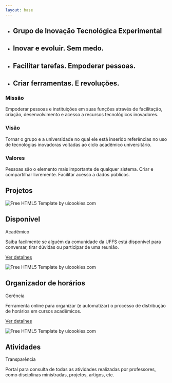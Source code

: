 ```yaml
---
layout: base 
---
```


<!-- START: slider -->
<section class="probootstrap-slider flexslider">
    <ul class="slides">
        <li style="background-image: url({{ site.url }}/assets/img/slider_4.jpg);">
            <div class="container">
                <div class="row">
                    <div class="col-md-12 text-center">
                        <div class="container-hexagone">
                            <div class="hexagone animate">
                                <div class="top">
                                    <div class="face"></div>
                                    <div class="face"></div>
                                    <div class="face"></div>
                                </div>
                                <div class="bottom">
                                    <div class="face"></div>
                                    <div class="face"></div>
                                    <div class="face"></div>
                                </div>
                                <div class="side-faces">
                                    <div class="side"></div>
                                    <div class="side"></div>
                                    <div class="side"></div>
                                    <div class="side"></div>
                                    <div class="side"></div>
                                    <div class="side filled"></div>
                                </div>
                            </div>
                        </div>
                        <h1 class="highlighted"><span>Grupo de Inovação Tecnológica Experimental</span></h1>
                    </div>
                </div>
            </div>
        </li>
        <li style="background-image: url({{ site.url }}/assets/img/slider_4.jpg);">
            <div class="container">
                <div class="row">
                    <div class="col-md-12 text-center">
                        <div class="slides-text">
                            <div class="cube">
                                <div class="top"></div>
                                <div class="right"></div>
                                <div class="bottom"></div>
                                <div class="left"></div>
                                <div class="front"></div>
                                <div class="back"></div>
                            </div>
                            <h2>Inovar e evoluir. <span>Sem medo</span>.</h2>
                        </div>
                    </div>
                </div>
            </div>
        </li>
        <li style="background-image: url({{ site.url }}/assets/img/slider_6.jpg);">
            <div class="container">
                <div class="row">
                    <div class="col-md-12 text-center">
                        <div class="slides-text">
                            <div class="cube">
                                <div class="top"></div>
                                <div class="right"></div>
                                <div class="bottom"></div>
                                <div class="left"></div>
                                <div class="front"></div>
                                <div class="back"></div>
                            </div>
                            <h2>Facilitar tarefas. <span>Empoderar pessoas</span>.</h2>
                        </div>
                    </div>
                </div>
            </div>
        </li>
        <li style="background-image: url({{ site.url }}/assets/img/slider_4.jpg);">
            <div class="container">
                <div class="row">
                    <div class="col-md-12 text-center">
                        <div class="slides-text probootstrap-animate">
                            <div class="cube">
                                <div class="top"></div>
                                <div class="right"></div>
                                <div class="bottom"></div>
                                <div class="left"></div>
                                <div class="front"></div>
                                <div class="back"></div>
                            </div>
                            <h2>Criar ferramentas. <span> E revoluções</span>.</h2>
                        </div>
                    </div>
                </div>
            </div>
        </li>
    </ul>
</section>
<!-- END: slider  -->

<!-- START: section -->
<section class="probootstrap-section">
    <div class="container">
        <div class="row">
            <div class="col-md-4">
                <div class="service left-icon probootstrap-animate">
                    <div class="icon">
                        <i class="fa fa-rocket"></i>
                    </div>
                    <div class="text">
                        <h3 class="heading">Missão</h3>
                        <p>Empoderar pessoas e instituições em suas funções através de facilitação, criação, desenvolvimento e acesso a recursos tecnológicos inovadores.</p>
                    </div>
                </div>
            </div>
            <div class="col-md-4">
                <div class="service left-icon probootstrap-animate">
                    <div class="icon">
                        <i class="fa fa-grav"></i>
                    </div>
                    <div class="text">
                        <h3 class="heading">Visão</h3>
                        <p>Tornar o grupo e a universidade no qual ele está inserido referências no uso de tecnologias inovadoras voltadas ao ciclo acadêmico universitário.</p>
                    </div>
                </div>
            </div>
            <div class="col-md-4">
                <div class="service left-icon probootstrap-animate">
                    <div class="icon">
                        <i class="fa fa-circle"></i>
                    </div>
                    <div class="text">
                        <h3 class="heading">Valores</h3>
                        <p>Pessoas são o elemento mais importante de qualquer sistema. Criar e compartilhar livremente. Facilitar acesso a dados públicos.</p>
                    </div>
                </div>
            </div>
        </div>
    </div>
</section>
<!-- END section -->

<section class="probootstrap-section">
    <div class="container">
        <div class="row">
            <div class="col-md-12 section-heading">
                <h2>Projetos</h2>
            </div>
        </div>
        <div class="row">
            <div class="col-md-4">
                <div class="probootstrap-card">
                    <div class="probootstrap-card-media">
                        <img src="{{ site.url }}/assets/img/slider_4.jpg" class="img-responsive img-border" alt="Free HTML5 Template by uicookies.com">
                    </div>
                    <div class="probootstrap-card-text">
                        <h2 class="probootstrap-card-heading mb0">Disponível</h2>
                        <p class="category">Acadêmico</p>
                        <p>Saiba facilmente se alguém da comunidade da UFFS está disponível para conversar, tirar dúvidas ou participar de uma reunião.</p>
                        <p><a href="https://disponivel.uffs.cc">Ver detalhes</a></p>
                    </div>
                </div>
            </div>
            <div class="col-md-4">
                <div class="probootstrap-card">
                    <div class="probootstrap-card-media">
                        <img src="{{ site.url }}/assets/img/slider_2.jpg" class="img-responsive img-border" alt="Free HTML5 Template by uicookies.com">
                    </div>
                    <div class="probootstrap-card-text">
                        <h2 class="probootstrap-card-heading mb0">Organizador de horários</h2>
                        <p class="category">Gerência</p>
                        <p>Ferramenta online para organizar (e automatizar) o processo de distribução de horários em cursos acadêmicos.</p>
                        <p><a href="http://ferramentas.uffs.cc/horarios/" target="_blank">Ver detalhes</a></p>
                    </div>
                </div>
            </div>
            <div class="col-md-4">
                <div class="probootstrap-card">
                    <div class="probootstrap-card-media">
                        <img src="{{ site.url }}/assets/img/slider_5.jpg" class="img-responsive img-border" alt="Free HTML5 Template by uicookies.com">
                    </div>
                    <div class="probootstrap-card-text">
                        <h2 class="probootstrap-card-heading mb0">Atividades</h2>
                        <p class="category">Transparência</p>
                        <p>Portal para consulta de todas as atividades realizadas por professores, como disciplinas ministradas, projetos, artigos, etc.</p>
                    </div>
                </div>
            </div>
        </div>
    </div>
</section>
<!-- END section -->